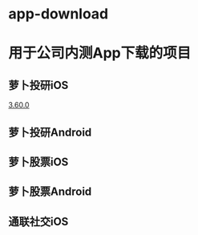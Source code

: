 # app-download
用于公司内测App下载的项目
======================
萝卜投研iOS
---------------------
[3.60.0](itms-services://?action=download-manifest&url=https://robo-storage.datayes.com/apps/irr/package/ira3.60.0.328.plist "itms-services")

萝卜投研Android
---------------------
萝卜股票iOS
---------------------
萝卜股票Android
---------------------
通联社交iOS
---------------------
